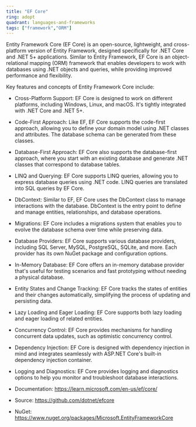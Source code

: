 ```yaml
---
title: "EF Core"
ring: adopt
quadrant: languages-and-frameworks
tags: ["framework","ORM"]
--- 
```

Entity Framework Core (EF Core) is an open-source, lightweight, and cross-platform version of Entity Framework, designed specifically for .NET Core and .NET 5+ applications. Similar to Entity Framework, EF Core is an object-relational mapping (ORM) framework that enables developers to work with databases using .NET objects and queries, while providing improved performance and flexibility.

Key features and concepts of Entity Framework Core include:

- Cross-Platform Support: EF Core is designed to work on different platforms, including Windows, Linux, and macOS. It's tightly integrated with .NET Core and .NET 5+.
- Code-First Approach: Like EF, EF Core supports the code-first approach, allowing you to define your domain model using .NET classes and attributes. The database schema can be generated from these classes.
- Database-First Approach: EF Core also supports the database-first approach, where you start with an existing database and generate .NET classes that correspond to database tables.
- LINQ and Querying: EF Core supports LINQ queries, allowing you to express database queries using .NET code. LINQ queries are translated into SQL queries by EF Core.
- DbContext: Similar to EF, EF Core uses the DbContext class to manage interactions with the database. DbContext is the entry point to define and manage entities, relationships, and database operations.
- Migrations: EF Core includes a migrations system that enables you to evolve the database schema over time while preserving data.
- Database Providers: EF Core supports various database providers, including SQL Server, MySQL, PostgreSQL, SQLite, and more. Each provider has its own NuGet package and configuration options.
- In-Memory Database: EF Core offers an in-memory database provider that's useful for testing scenarios and fast prototyping without needing a physical database.
- Entity States and Change Tracking: EF Core tracks the states of entities and their changes automatically, simplifying the process of updating and persisting data.
- Lazy Loading and Eager Loading: EF Core supports both lazy loading and eager loading of related entities.
- Concurrency Control: EF Core provides mechanisms for handling concurrent data updates, such as optimistic concurrency control.
- Dependency Injection: EF Core is designed with dependency injection in mind and integrates seamlessly with ASP.NET Core's built-in dependency injection container.
- Logging and Diagnostics: EF Core provides logging and diagnostics options to help you monitor and troubleshoot database interactions.

- Documentation: https://learn.microsoft.com/en-us/ef/core/
- Source: https://github.com/dotnet/efcore
- NuGet: https://www.nuget.org/packages/Microsoft.EntityFrameworkCore
